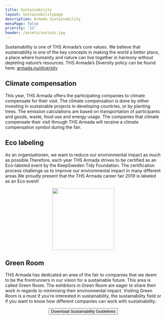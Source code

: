 ```yaml
---
title: Sustainability
layout: Sustainabilitypage
description: Armada Sustainability
menuPage: false
priority: '11'
header: /assets/sustain.jpg
---
```

Sustainability is one of THS Armada’s core values. We believe that sustainability is one of the key concepts in making the world a better place, a place where humanity and nature can live together in harmony without depleting nature’s resources. THS Armada’s Diversity policy can be found here: [armada.nu/diversity](https://armada.nu/diversity/)

## **Climate compensation**

This year, THS Armada offers the participating companies to climate compensate for their visit. The climate compensation is done by either investing in sustainable projects in developing countries, or by planting trees. The emission calculations are based on transportation of participants and goods, waste, food use and energy usage. The companies that climate compensate their visit through THS Armada will receive a climate compensation symbol during the fair.

## **Eco labeling**

As an organisationen, we want to reduce our environmental impact as much as possible.Therefore, each year THS Armada strives to be certified as an Eco-labeled event by the KeepSweden Tidy Foundation. The certification process challenge us to improve our environmental impact in many different areas.We proudly present that the THS Armada career fair 2019 is labeled as an Eco event!

<p style="text-align: center !important;">

<img src="/assets/image003.jpg" height="200em" width="200em"/>

</p>

## **Green Room**

THS Armada has dedicated an area of the fair to companies that we deem to be the frontrunners in our vision for a sustainable future. This area is called Green Room. The exhibitors in Green Room are eager to share their work in regards to minimising their environmental impact. Visiting Green Room is a must if you’re interested in sustainability, the sustainability field or if you want to know how different companies can work with sustainability.

<form style="text-align:center; margin-bottom: 1em;" method="get" action="/assets/Sustainability_Diversity-Policy.pdf">

   <button type="submit">Download Sustainability Guidelines</button>

</form>
